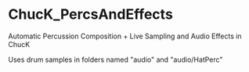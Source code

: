 # ChucK_PercsAndEffects
Automatic Percussion Composition + Live Sampling and Audio Effects in ChucK

Uses drum samples in folders named "audio" and "audio/HatPerc"

